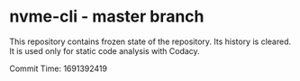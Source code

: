 # nvme-cli - master branch

This repository contains frozen state of the repository.
Its history is cleared. It is used only for static code
analysis with Codacy.

Commit Time: 1691392419